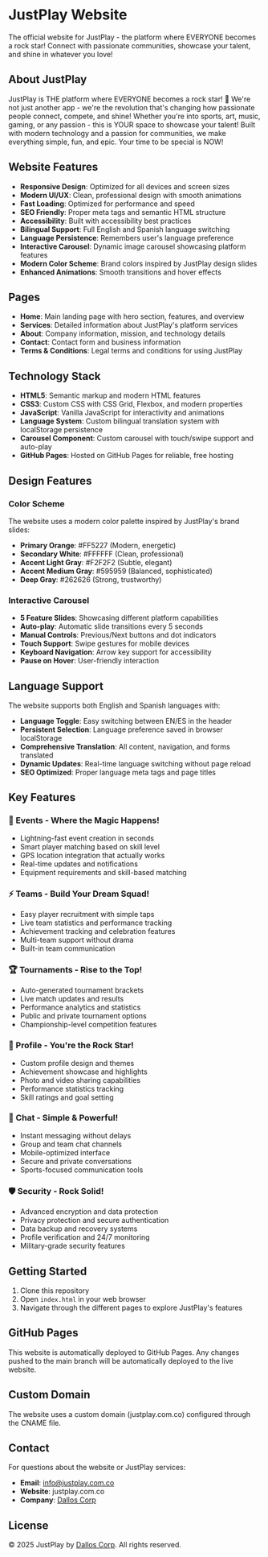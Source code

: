 # JustPlay Website

The official website for JustPlay - the platform where EVERYONE becomes a rock star! Connect with passionate communities, showcase your talent, and shine in whatever you love!

## About JustPlay

JustPlay is THE platform where EVERYONE becomes a rock star! 🌟 We're not just another app - we're the revolution that's changing how passionate people connect, compete, and shine! Whether you're into sports, art, music, gaming, or any passion - this is YOUR space to showcase your talent! Built with modern technology and a passion for communities, we make everything simple, fun, and epic. Your time to be special is NOW!

## Website Features

- **Responsive Design**: Optimized for all devices and screen sizes
- **Modern UI/UX**: Clean, professional design with smooth animations
- **Fast Loading**: Optimized for performance and speed
- **SEO Friendly**: Proper meta tags and semantic HTML structure
- **Accessibility**: Built with accessibility best practices
- **Bilingual Support**: Full English and Spanish language switching
- **Language Persistence**: Remembers user's language preference
- **Interactive Carousel**: Dynamic image carousel showcasing platform features
- **Modern Color Scheme**: Brand colors inspired by JustPlay design slides
- **Enhanced Animations**: Smooth transitions and hover effects

## Pages

- **Home**: Main landing page with hero section, features, and overview
- **Services**: Detailed information about JustPlay's platform services
- **About**: Company information, mission, and technology details
- **Contact**: Contact form and business information
- **Terms & Conditions**: Legal terms and conditions for using JustPlay

## Technology Stack

- **HTML5**: Semantic markup and modern HTML features
- **CSS3**: Custom CSS with CSS Grid, Flexbox, and modern properties
- **JavaScript**: Vanilla JavaScript for interactivity and animations
- **Language System**: Custom bilingual translation system with localStorage persistence
- **Carousel Component**: Custom carousel with touch/swipe support and auto-play
- **GitHub Pages**: Hosted on GitHub Pages for reliable, free hosting

## Design Features

### Color Scheme
The website uses a modern color palette inspired by JustPlay's brand slides:
- **Primary Orange**: #FF5227 (Modern, energetic)
- **Secondary White**: #FFFFFF (Clean, professional)
- **Accent Light Gray**: #F2F2F2 (Subtle, elegant)
- **Accent Medium Gray**: #595959 (Balanced, sophisticated)
- **Deep Gray**: #262626 (Strong, trustworthy)

### Interactive Carousel
- **5 Feature Slides**: Showcasing different platform capabilities
- **Auto-play**: Automatic slide transitions every 5 seconds
- **Manual Controls**: Previous/Next buttons and dot indicators
- **Touch Support**: Swipe gestures for mobile devices
- **Keyboard Navigation**: Arrow key support for accessibility
- **Pause on Hover**: User-friendly interaction

## Language Support

The website supports both English and Spanish languages with:

- **Language Toggle**: Easy switching between EN/ES in the header
- **Persistent Selection**: Language preference saved in browser localStorage
- **Comprehensive Translation**: All content, navigation, and forms translated
- **Dynamic Updates**: Real-time language switching without page reload
- **SEO Optimized**: Proper language meta tags and page titles

## Key Features

### 🎯 Events - Where the Magic Happens!
- Lightning-fast event creation in seconds
- Smart player matching based on skill level
- GPS location integration that actually works
- Real-time updates and notifications
- Equipment requirements and skill-based matching

### ⚡ Teams - Build Your Dream Squad!
- Easy player recruitment with simple taps
- Live team statistics and performance tracking
- Achievement tracking and celebration features
- Multi-team support without drama
- Built-in team communication

### 🏆 Tournaments - Rise to the Top!
- Auto-generated tournament brackets
- Live match updates and results
- Performance analytics and statistics
- Public and private tournament options
- Championship-level competition features

### 🌟 Profile - You're the Rock Star!
- Custom profile design and themes
- Achievement showcase and highlights
- Photo and video sharing capabilities
- Performance statistics tracking
- Skill ratings and goal setting

### 💬 Chat - Simple & Powerful!
- Instant messaging without delays
- Group and team chat channels
- Mobile-optimized interface
- Secure and private conversations
- Sports-focused communication tools

### 🛡️ Security - Rock Solid!
- Advanced encryption and data protection
- Privacy protection and secure authentication
- Data backup and recovery systems
- Profile verification and 24/7 monitoring
- Military-grade security features

## Getting Started

1. Clone this repository
2. Open `index.html` in your web browser
3. Navigate through the different pages to explore JustPlay's features

## GitHub Pages

This website is automatically deployed to GitHub Pages. Any changes pushed to the main branch will be automatically deployed to the live website.

## Custom Domain

The website uses a custom domain (justplay.com.co) configured through the CNAME file.

## Contact

For questions about the website or JustPlay services:

- **Email**: info@justplay.com.co
- **Website**: justplay.com.co
- **Company**: [Dallos Corp](https://dalloscorp.com)

## License

© 2025 JustPlay by [Dallos Corp](https://dalloscorp.com). All rights reserved.